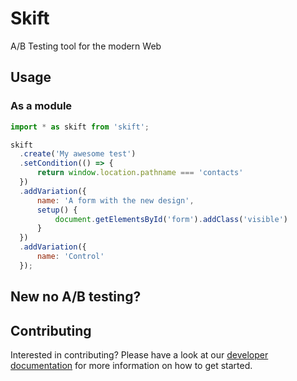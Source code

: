 # Skift

A/B Testing tool for the modern Web

## Usage

### As a module

```js
import * as skift from 'skift';

skift
  .create('My awesome test')
  .setCondition(() => {
      return window.location.pathname === 'contacts'
  })
  .addVariation({
      name: 'A form with the new design',
      setup() {
          document.getElementsById('form').addClass('visible')
      }
  })
  .addVariation({
      name: 'Control'
  });
```
## New no A/B testing?


## Contributing
Interested in contributing? Please have a look at our [developer documentation](CONTRIBUTING.md) for more information on how to get started.
